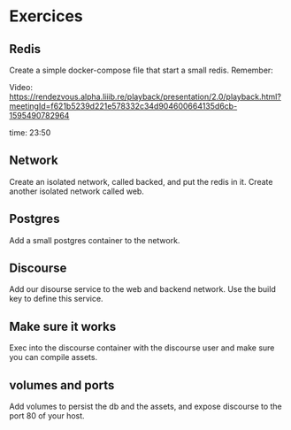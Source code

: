 # Exercices

## Redis

Create a simple docker-compose file that start a small redis.
Remember: 

Video: https://rendezvous.alpha.liiib.re/playback/presentation/2.0/playback.html?meetingId=f621b5239d221e578332c34d904600664135d6cb-1595490782964

time: 23:50

## Network

Create an isolated network, called backed,  and put the redis in it.
Create another isolated network called web.

## Postgres

Add a small postgres container to the network.

## Discourse

Add our disourse service to the web and backend network.
Use the build key to define this service.

## Make sure it works

Exec into the discourse container with the discourse user and make sure you can compile assets.

## volumes and ports

Add volumes to persist the db and the assets, and expose discourse to the port 80 of your host.
